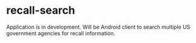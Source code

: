 # recall-search
Application is in development. Will be Android client to search multiple US government agencies for recall information.
